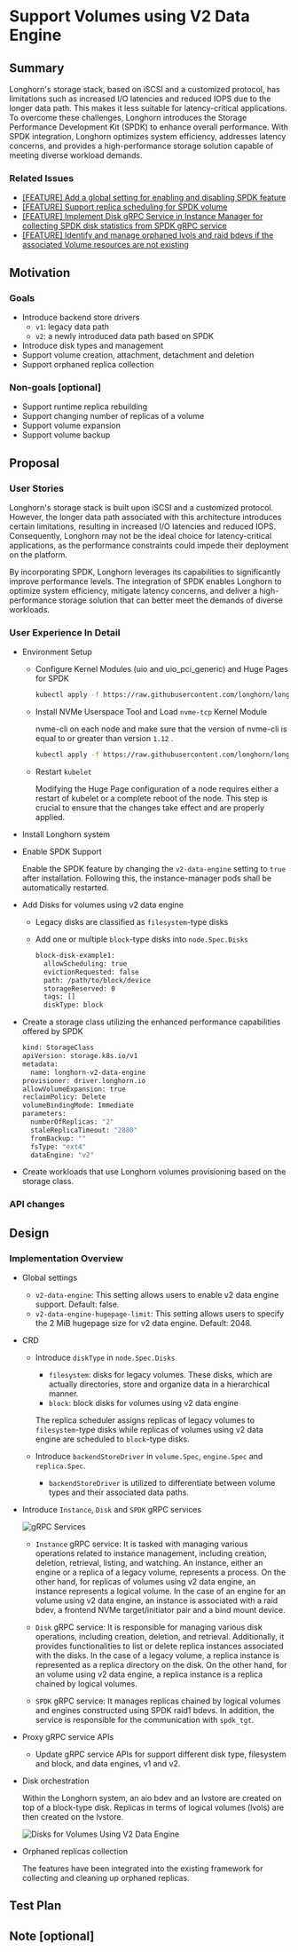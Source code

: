 # Support Volumes using V2 Data Engine

## Summary

Longhorn's storage stack, based on iSCSI and a customized protocol, has limitations such as increased I/O latencies and reduced IOPS due to the longer data path. This makes it less suitable for latency-critical applications. To overcome these challenges, Longhorn introduces the Storage Performance Development Kit (SPDK) to enhance overall performance. With SPDK integration, Longhorn optimizes system efficiency, addresses latency concerns, and provides a high-performance storage solution capable of meeting diverse workload demands.

### Related Issues

- [[FEATURE] Add a global setting for enabling and disabling SPDK feature](https://github.com/longhorn/longhorn/issues/5778)
- [[FEATURE] Support replica scheduling for SPDK volume](https://github.com/longhorn/longhorn/issues/5711)
- [[FEATURE] Implement Disk gRPC Service in Instance Manager for collecting SPDK disk statistics from SPDK gRPC service](https://github.com/longhorn/longhorn/issues/5744)
- [[FEATURE] Identify and manage orphaned lvols and raid bdevs if the associated Volume resources are not existing](https://github.com/longhorn/longhorn/issues/5827)

## Motivation

### Goals

- Introduce backend store drivers
    - `v1`: legacy data path
    - `v2`: a newly introduced data path based on SPDK
- Introduce disk types and management
- Support volume creation, attachment, detachment and deletion
- Support orphaned replica collection

### Non-goals [optional]

- Support runtime replica rebuilding
- Support changing number of replicas of a volume
- Support volume expansion
- Support volume backup

## Proposal

### User Stories

Longhorn's storage stack is built upon iSCSI and a customized protocol. However, the longer data path associated with this architecture introduces certain limitations, resulting in increased I/O latencies and reduced IOPS. Consequently, Longhorn may not be the ideal choice for latency-critical applications, as the performance constraints could impede their deployment on the platform.

By incorporating SPDK, Longhorn leverages its capabilities to significantly improve performance levels. The integration of SPDK enables Longhorn to optimize system efficiency, mitigate latency concerns, and deliver a high-performance storage solution that can better meet the demands of diverse workloads.

### User Experience In Detail

- Environment Setup
    - Configure Kernel Modules (uio and uio_pci_generic) and Huge Pages for SPDK
        
        ```bash
        kubectl apply -f https://raw.githubusercontent.com/longhorn/longhorn/master/deploy/prerequisite/longhorn-spdk-setup.yaml
        ```
        
    - Install NVMe Userspace Tool and Load `nvme-tcp` Kernel Module
        
        nvme-cli on each node and make sure that the version of nvme-cli is equal to or greater than version `1.12` .
        
        ```bash
        kubectl apply -f https://raw.githubusercontent.com/longhorn/longhorn/master/deploy/prerequisite/longhorn-nvme-cli-installation.yaml
        ```
        
    - Restart `kubelet`
        
        Modifying the Huge Page configuration of a node requires either a restart of kubelet or a complete reboot of the node. This step is crucial to ensure that the changes take effect and are properly applied.
        
- Install Longhorn system
- Enable SPDK Support
    
    Enable the SPDK feature by changing the `v2-data-engine` setting to `true` after installation. Following this, the instance-manager pods shall be automatically restarted.
    
- Add Disks for volumes using v2 data engine
    - Legacy disks are classified as `filesystem`-type disks
    - Add one or multiple `block`-type disks into `node.Spec.Disks`
        
        ```bash
        block-disk-example1:
          allowScheduling: true
          evictionRequested: false
          path: /path/to/block/device
          storageReserved: 0
          tags: []
          diskType: block
        ```
        
- Create a storage class utilizing the enhanced performance capabilities offered by SPDK
    
    ```bash
    kind: StorageClass
    apiVersion: storage.k8s.io/v1
    metadata:
      name: longhorn-v2-data-engine
    provisioner: driver.longhorn.io
    allowVolumeExpansion: true
    reclaimPolicy: Delete
    volumeBindingMode: Immediate
    parameters:
      numberOfReplicas: "2"
      staleReplicaTimeout: "2880"
      fromBackup: ""
      fsType: "ext4"
      dataEngine: "v2"
    ```
    
- Create workloads that use Longhorn volumes provisioning based on the storage class.

### API changes


## Design

### Implementation Overview

- Global settings
    - `v2-data-engine`: This setting allows users to enable v2 data engine support. Default: false.
    - `v2-data-engine-hugepage-limit`: This setting allows users to specify the 2 MiB hugepage size for v2 data engine. Default: 2048.
- CRD
    - Introduce `diskType` in `node.Spec.Disks`
        - `filesystem`: disks for legacy volumes. These disks, which are actually directories, store and organize data in a hierarchical manner.
        - `block`: block disks for volumes using v2 data engine
        
        The replica scheduler assigns replicas of legacy volumes to `filesystem`-type disks while replicas of volumes using v2 data engine are scheduled to `block`-type disks.
        
    - Introduce `backendStoreDriver` in `volume.Spec`, `engine.Spec` and `replica.Spec`.
        - `backendStoreDriver` is utilized to differentiate between volume types and their associated data paths.
- Introduce `Instance`, `Disk` and `SPDK` gRPC services
    
     ![gRPC Services](image/spdk_services.png)
    
    - `Instance` gRPC service: It is tasked with managing various operations related to instance management, including creation, deletion, retrieval, listing, and watching. An instance, either an engine or a replica of a legacy volume, represents a process. On the other hand, for replicas of volumes using v2 data engine, an instance represents a logical volume. In the case of an engine for an volume using v2 data engine, an instance is associated with a raid bdev, a frontend NVMe target/initiator pair and a bind mount device.

    - `Disk` gRPC service: It is responsible for managing various disk operations, including creation, deletion, and retrieval. Additionally, it provides functionalities to list or delete replica instances associated with the disks. In the case of a legacy volume, a replica instance is represented as a replica directory on the disk. On the other hand, for an volume using v2 data engine, a replica instance is a replica chained by logical volumes.

    - `SPDK` gRPC service: It manages replicas chained by logical volumes and engines constructed using SPDK raid1 bdevs. In addition, the service is responsible for the communication with `spdk_tgt`.

- Proxy gRPC service APIs
    - Update gRPC service APIs for support different disk type, filesystem and block, and data engines, v1 and v2.

- Disk orchestration
    
    Within the Longhorn system, an aio bdev and an lvstore are created on top of a block-type disk. Replicas in terms of logical volumes (lvols) are then created on the lvstore.
    
    ![Disks for Volumes Using V2 Data Engine](image/spdk_disks.png)
    
- Orphaned replicas collection

    The features have been integrated into the existing framework for collecting and cleaning up orphaned replicas.

## Test Plan


## Note [optional]